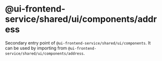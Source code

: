 # @ui-frontend-service/shared/ui/components/address

Secondary entry point of `@ui-frontend-service/shared/ui/components`. It can be used by importing from `@ui-frontend-service/shared/ui/components/address`.
